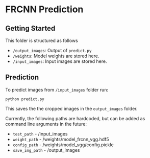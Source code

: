 # FRCNN Prediction 

## Getting Started

This folder is structured as follows
 - `/output_images`: Output of `predict.py` 
 - `/weights`: Model weights are stored here. 
 - `/input_images`: Input images are stored here.  

## Prediction 

To predict images from `/input_images` folder run:

```
python predict.py
```

This saves the the cropped images in the `output_images` folder. 


Currently, the following paths are hardcoded, but can be added as command line arguments in the future: 

- `test_path` - /input_images
- `weight_path` - /weights/model_frcnn_vgg.hdf5
- `config_path` - /weights/model_vgg/config.pickle
- `save_img_path` - /output_images

